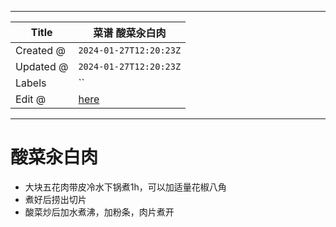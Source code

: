 -----

| Title     | 菜谱 酸菜汆白肉                                          |
| --------- | ------------------------------------------------- |
| Created @ | `2024-01-27T12:20:23Z`                            |
| Updated @ | `2024-01-27T12:20:23Z`                            |
| Labels    | \`\`                                              |
| Edit @    | [here](https://github.com/junxnone/shi/issues/77) |

-----

# 酸菜汆白肉

  - 大块五花肉带皮冷水下锅煮1h，可以加适量花椒八角
  - 煮好后捞出切片
  - 酸菜炒后加水煮沸，加粉条，肉片煮开
